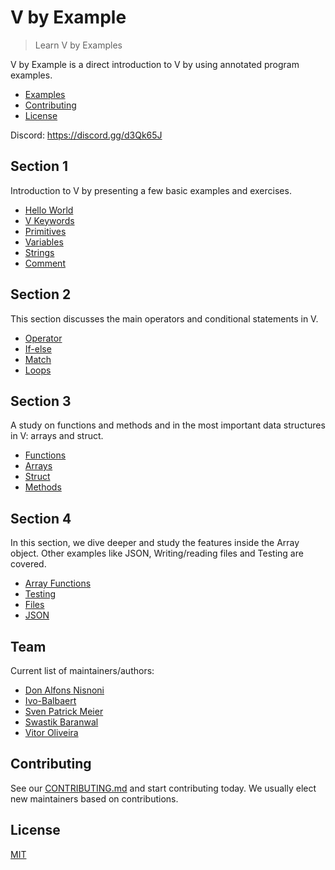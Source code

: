 # V by Example

> Learn V by Examples

V by Example is a direct introduction to V by using annotated program examples.

- [Examples](#examples)
- [Contributing](#contributing)
- [License](#license)

Discord: https://discord.gg/d3Qk65J

## Section 1

Introduction to V by presenting a few basic examples and exercises.

- [Hello World](examples/section_1/hello_world.md)
- [V Keywords](examples/section_1/keywords.md)
- [Primitives](examples/section_1/primitives.md)
- [Variables](examples/section_1/variables.md)
- [Strings](examples/section_1/strings.md)
- [Comment](examples/section_1/comment.md)

## Section 2

This section discusses the main operators and conditional statements in V.

- [Operator](examples/section_2/operator.md)
- [If-else](examples/section_2/if-else.md)
- [Match](examples/section_2/match.md)
- [Loops](examples/section_2/loops.md)

## Section 3

A study on functions and methods and in the most important data structures in V: arrays and struct.

- [Functions](examples/section_3/functions.md)
- [Arrays](examples/section_3/arrays.md)
- [Struct](examples/section_3/struct.md)
- [Methods](examples/section_3/methods.md)

## Section 4

In this section, we dive deeper and study the features inside the Array object. Other examples like JSON, Writing/reading files and Testing are covered.

- [Array Functions](examples/section_4/array-functions.md)
- [Testing](examples/section_4/testing.md)
- [Files](examples/section_4/files.md)
- [JSON](examples/section_4/json.md)

## Team

Current list of maintainers/authors:

* [Don Alfons Nisnoni](https://github.com/donnisnoni95)
* [Ivo-Balbaert](https://github.com/ibalbaert)
* [Sven Patrick Meier](https://github.com/tobyhinloopen)
* [Swastik Baranwal](https://github.com/Delta456)
* [Vitor Oliveira](https://github.com/vbrazo)

## Contributing

See our [CONTRIBUTING.md](CONTRIBUTING.md) and start contributing today. We usually elect new maintainers based on contributions.


## License

[MIT](LICENSE)
